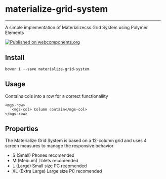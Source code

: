 # materialize-grid-system 
----
A simple implementation of Materializecss Grid System using Polymer Elements

[![Published on webcomponents.org](https://img.shields.io/badge/webcomponents.org-published-blue.svg)](https://www.webcomponents.org/element/aaroncadillac/materialize-grid-system)

## Install 

    bower i --save materialize-grid-system

## Usage 

Contains cols into a row for a correct functionallity

    <mgs-row>
       <mgs-col> Column contain</mgs-col>
    </mgs-row>

## Properties

The Materialize Grid System is based on a 12-column grid and uses 4 screen measures to manage the responsive behavior

- S (Small) Phones recomended
- M (Medium) Tblets recomended
- L (Large) Small size PC recomended
- XL (Extra Large) Large size PC recomended


